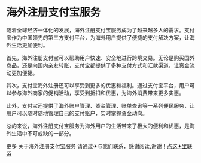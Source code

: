 # 海外注册支付宝服务

随着全球经济一体化的发展，海外注册支付宝服务成为了越来越多人的需求。支付宝作为中国领先的第三方支付平台，为海外用户提供了便捷的支付解决方案，让海外生活更加便利。

首先，海外注册支付宝可以帮助用户快速、安全地进行跨境交易。无论是购买国外商品，还是向国内亲友转账，支付宝都提供了多种支付方式和汇款渠道，让资金流动更加便捷。

其次，支付宝海外注册还可以享受到更多的优惠和福利。通过支付宝平台，用户可以参与海外商家的促销活动，享受到折扣和优惠，为海外消费带来更多实惠。

此外，支付宝还提供了海外账户管理、资金管理、账单查询等一系列便民服务，让用户可以随时随地管理自己的支付账户，实时掌握资金动向。

总的来说，海外注册支付宝服务为海外用户的生活带来了极大的便利和优惠，是海外生活中不可或缺的一部分。

更多 关于海外注册支付宝服务 请通过✈与我们联系，感谢阅读,谢谢！[点这✈里联系](https://w.k02.cc)